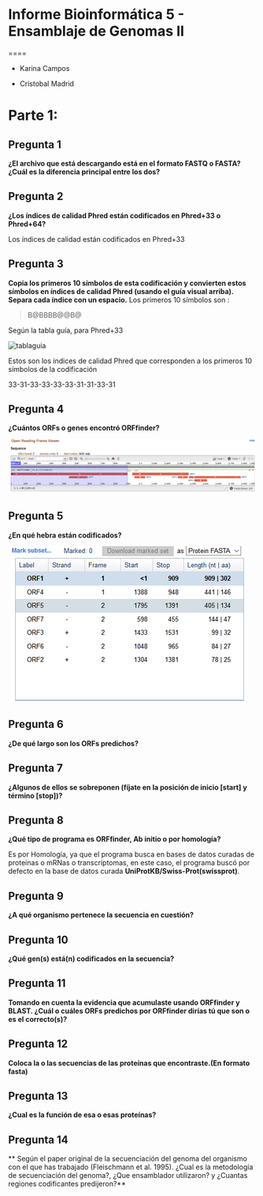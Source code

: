 # Informe Bioinformática 5 - Ensamblaje de Genomas II
====

* Karina Campos

* Cristobal Madrid

Parte 1: 
=====

## Pregunta 1

**¿El archivo que está descargando está en el formato FASTQ o FASTA? ¿Cuál es la diferencia principal entre los dos?**


## Pregunta 2

**¿Los índices de calidad Phred están codificados en Phred+33 o Phred+64?**

Los índices de calidad están codificados en Phred+33


## Pregunta 3

**Copia los primeros 10 símbolos de esta codificación y convierten estos símbolos en índices de calidad Phred (usando el guía visual arriba). Separa cada índice con un espacio.**
Los primeros 10 símbolos son :

> B@BBBB@@B@

Según la tabla guía, para Phred+33

![tablaguia](https://bioinformaticsworkbook.org/introduction/assets/qualityscore.png)

Estos son los indices de calidad Phred que corresponden a los primeros 10 símbolos de la codificación

33-31-33-33-33-33-31-31-33-31

## Pregunta 4

**¿Cuántos ORFs o genes encontró ORFfinder?**

![ORF](https://raw.githubusercontent.com/CoderProgramerPro/bioinformatica/master/Informe%204%20real/ORF.PNG)

## Pregunta 5

**¿En qué hebra están codificados?**

![orfstrand](https://raw.githubusercontent.com/CoderProgramerPro/bioinformatica/master/Informe%204%20real/ORFstrand.PNG)

## Pregunta 6

**¿De qué largo son los ORFs predichos?**


## Pregunta 7

**¿Algunos de ellos se sobreponen (fíjate en la posición de inicio [start] y término [stop])?**


## Pregunta 8

**¿Qué tipo de programa es ORFfinder, Ab initio o por homología?**

Es por Homología, ya que el programa busca en bases de datos curadas de proteinas o mRNas o transcriptomas, en este caso, el programa buscó por defecto en la base de datos curada **UniProtKB/Swiss-Prot(swissprot)**.

## Pregunta 9

**¿A qué organismo pertenece la secuencia en cuestión?**


## Pregunta 10

**¿Qué gen(s) está(n) codificados en la secuencia?**


## Pregunta 11

**Tomando en cuenta la evidencia que acumulaste usando ORFfinder y BLAST. ¿Cuál o cuáles ORFs predichos por ORFfinder dirías tú que son o es el correcto(s)?**

## Pregunta 12

**Coloca la o las secuencias de las proteínas que encontraste.(En formato fasta)**


## Pregunta 13

**¿Cual es la función de esa o esas proteínas?**


## Pregunta 14

** Según el paper original de la secuenciación del genoma del organismo con el que has trabajado (Fleischmann et al. 1995). ¿Cual es la metodología de secuenciación del genoma?, ¿Que ensamblador utilizaron? y ¿Cuantas regiones codificantes predijeron?**


